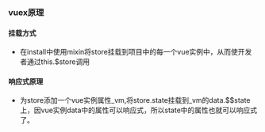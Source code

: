 ### vuex原理

#### 挂载方式
* 在install中使用mixin将store挂载到项目中的每一个vue实例中，从而使开发者通过this.$store调用
#### 响应式原理
* 为store添加一个vue实例属性_vm,将store.state挂载到_vm的data.$$state上，因vue实例data中的属性可以响应式，所以state中的属性也就可以响应式了。



